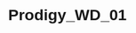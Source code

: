 # Prodigy_WD_01
<!DOCTYPE html>
<html lang="en">
<head>
    <meta charset="UTF-8">
    <meta name="viewport" content="width=device-width, initial-scale=1.0">
    <title>Interactive Navigation Menu</title>
    <style>
        body {
            margin: 0;
            font-family: Arial, sans-serif;
        }

        /* Navigation menu styles */
        .navbar {
            position: fixed;
            top: 0;
            left: 0;
            width: 100%;
            background-color: #333;
            color: white;
            display: flex;
            justify-content: space-around;
            align-items: center;
            padding: 10px 0;
            transition: background-color 0.3s ease;
            z-index: 1000;
        }

        .navbar.scrolled {
            background-color: #555;
        }

        .navbar a {
            color: white;
            text-decoration: none;
            padding: 10px 20px;
            transition: color 0.3s ease, background-color 0.3s ease;
        }

        .navbar a:hover {
            background-color: #fff;
            color: #333;
            border-radius: 5px;
        }

        /* Page content */
        .content {
            margin-top: 60px;
            padding: 20px;
        }

        .section {
            height: 100vh;
            padding: 20px;
            border-bottom: 1px solid #ccc;
        }
    </style>
</head>
<body>

<div class="navbar" id="navbar">
    <a href="#section1">Home</a>
    <a href="#section2">About</a>
    <a href="#section3">Services</a>
    <a href="#section4">Contact</a>
</div>

<div class="content">
    <div class="section" id="section1">Home Section</div>
    <div class="section" id="section2">About Section</div>
    <div class="section" id="section3">Services Section</div>
    <div class="section" id="section4">Contact Section</div>
</div>

<script>
    const navbar = document.getElementById('navbar');

    // Add a scroll event listener to change navbar style on scroll
    window.addEventListener('scroll', () => {
        if (window.scrollY > 50) {
            navbar.classList.add('scrolled');
        } else {
            navbar.classList.remove('scrolled');
        }
    });
</script>

</body>
</html>
